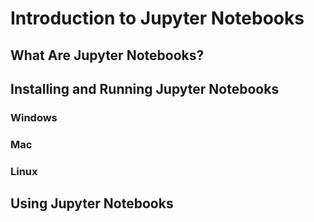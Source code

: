 # Introduction to Jupyter Notebooks

## What Are Jupyter Notebooks?

## Installing and Running Jupyter Notebooks

### Windows

### Mac

### Linux

## Using Jupyter Notebooks

